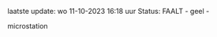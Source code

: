 laatste update: 
wo 11-10-2023 16:18   uur 
Status: FAALT - geel - 
<div class="service Y">microstation</div>
